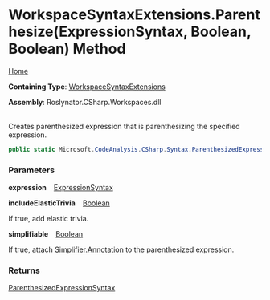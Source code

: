 # WorkspaceSyntaxExtensions\.Parenthesize\(ExpressionSyntax, Boolean, Boolean\) Method

[Home](../../../../README.md)

**Containing Type**: [WorkspaceSyntaxExtensions](../README.md)

**Assembly**: Roslynator\.CSharp\.Workspaces\.dll

\
Creates parenthesized expression that is parenthesizing the specified expression\.

```csharp
public static Microsoft.CodeAnalysis.CSharp.Syntax.ParenthesizedExpressionSyntax Parenthesize(this Microsoft.CodeAnalysis.CSharp.Syntax.ExpressionSyntax expression, bool includeElasticTrivia = true, bool simplifiable = true)
```

### Parameters

**expression** &ensp; [ExpressionSyntax](https://docs.microsoft.com/en-us/dotnet/api/microsoft.codeanalysis.csharp.syntax.expressionsyntax)

**includeElasticTrivia** &ensp; [Boolean](https://docs.microsoft.com/en-us/dotnet/api/system.boolean)

If true, add elastic trivia\.

**simplifiable** &ensp; [Boolean](https://docs.microsoft.com/en-us/dotnet/api/system.boolean)

If true, attach [Simplifier.Annotation](https://docs.microsoft.com/en-us/dotnet/api/microsoft.codeanalysis.simplification.simplifier.annotation) to the parenthesized expression\.

### Returns

[ParenthesizedExpressionSyntax](https://docs.microsoft.com/en-us/dotnet/api/microsoft.codeanalysis.csharp.syntax.parenthesizedexpressionsyntax)

